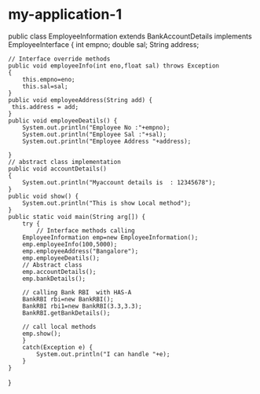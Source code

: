 # my-application-1
public class EmployeeInformation extends BankAccountDetails implements EmployeeInterface  {
	int empno;
	double sal;
	String address;
	
	// Interface override methods
	public void employeeInfo(int eno,float sal) throws Exception
	{
		this.empno=eno;
		this.sal=sal;
	}
	public void employeeAddress(String add) {
	 this.address = add;
	}
	public void employeeDeatils() {
		System.out.println("Employee No :"+empno);
		System.out.println("Employee Sal :"+sal);
		System.out.println("Employee Address "+address);
		
	}
	// abstract class implementation 
	public void accountDetails()
	{
		System.out.println("Myaccount details is  : 12345678");
	}
	public void show() {
		System.out.println("This is show Local method");
	}
	public static void main(String arg[]) {
		try {
			// Interface methods calling
		EmployeeInformation emp=new EmployeeInformation();
		emp.employeeInfo(100,5000);
		emp.employeeAddress("Bangalore");
		emp.employeeDeatils();
		// Abstract class
		emp.accountDetails();
		emp.bankDetails();
		
		// calling Bank RBI  with HAS-A
		BankRBI rbi=new BankRBI();
		BankRBI rbi1=new BankRBI(3.3,3.3);
		BankRBI.getBankDetails();
		
		// call local methods
		emp.show();
		}
		catch(Exception e) {
			System.out.println("I can handle "+e);
		}
	}

}
